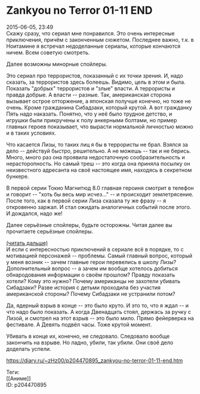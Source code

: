 Zankyou no Terror 01-11 END
============================

   
 2015-06-05, 23:49   
  Скажу сразу, что сериал мне понравился. Это очень интересные приключения, причём с законченным сюжетом. Последнее важно, т.к. в Ноитамине я встречал недоделанные сериалы, которые кончаются ничем. Всем советую смотреть.   
   
 Далее возможны минорные спойлеры.   
   
 Это сериал про террористов, показанный с их точки зрения. И, надо сказать, за террористов здесь болеешь. Видимо, цель в этом и была. Показать "добрых" террористов и "злые" власти. А террористы и правда добрые. А власти -- разные. Так, американская сторона вызывает острое отторжение, а японская получше конечно, но тоже не очень. Кроме гражданина Сибадзаки, который крутой. А вот гражданку Пять надо наказать. Понятно, что у неё было трудное детство, и игрушки были прикручены к полу анкерными болтами, но пример главных героев показывает, что вырасти нормальной личностью можно и в таких условиях.   
   
 Что касается Лизы, то таких лиц я бы в террористы не брал. Взялся за дело -- действуй быстро, решительно. А не можешь -- так и не берись. Много, много раз она проявила недостаточную сообразительность и нерасторопность. Но самый треш -- это когда она приняла посылку он неизвестного адресанта на своё настоящее имя, находясь в секретном бункере.   
   
 В первой серии Токио Магнитюд 8.0 главная героиня смотрит в телефон и говорит -- "хоть бы весь мир исчез..." -- и происходит землетрясение. После того, как в первой серии Лиза сказала ту же фразу -- я откровенно заржал. И стал ожидать аналогичных событий после этого. И дождался, надо же!   
   
 Далее серьёзные спойлеры, будьте осторожны. Читая далее вы прочитаете серьёзные спойлеры.   
   
  [(читать дальше)](https://zHz00.diary.ru/p204470895.htm?index=1#linkmore204470895m1)      
 И если с интересностью приключений в сериале всё в порядке, то с мотивацией персонажей -- проблемы. Самый главный вопрос, который у меня возник -- зачем главные герои перевелись в школу Лизы? Дополнительный вопрос -- а зачем им вообще хотелось добиться обнародования информации о своём прошлом? Правду показать хотели? Кому это нужно? Почему американцы не захотели убивать Сибадзаки? Разве история с детьми проходила без участия американской стороны? Почему Сибадзаки не устранили потом?   
   
 Да, ядерный взрыв в конце -- это было круто. И это то, что я ждал -- и что надо было показать. А когда Двенадцать стоял, держась за ручку с Лизой, и смотрел на этот взрыв -- это было мило. Прямо фейерверка на фестивале. А Девять подвёл часы. Тоже крутой момент.   
   
 Убивать в конце их, конечно, не следовало. Следовало вообще закончить на взрыве. Но ладно, убили, так убили. Они своё дело доделать успели.     
    
 <https://diary.ru/~zHz00/p204470895_zankyou-no-terror-01-11-end.htm>   
   
 Теги:   
 [[Аниме]]   
 ID: p204470895